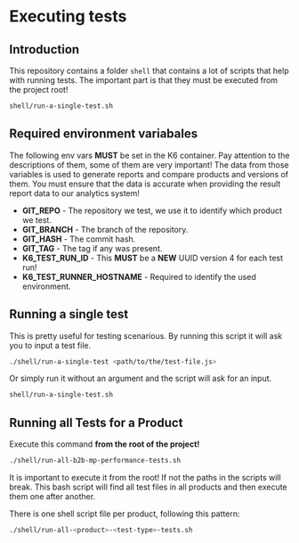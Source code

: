 # Executing tests

## Introduction

This repository contains a folder `shell` that contains a lot of scripts that help with running tests. The important part is that they must be executed from the project root!

```bash
shell/run-a-single-test.sh
```

## Required environment variabales

The following env vars **MUST** be set in the K6 container. Pay attention to the descriptions of them, some of them are very important! The data from those variables is used to generate reports and compare products and versions of them. You must ensure that the data is accurate when providing the result report data to our analytics system!

 * **GIT_REPO** - The repository we test, we use it to identify which product we test.
 * **GIT_BRANCH** - The branch of the repository.
 * **GIT_HASH** - The commit hash.
 * **GIT_TAG** - The tag if any was present.
 * **K6_TEST_RUN_ID** - This **MUST** be a **NEW** UUID version 4 for each test run!
 * **K6_TEST_RUNNER_HOSTNAME** - Required to identify the used environment.

## Running a single test

This is pretty useful for testing scenarious. By running this script it will ask you to input a test file.

```bash
./shell/run-a-single-test <path/to/the/test-file.js>
```

Or simply run it without an argument and the script will ask for an input.

```bash
shell/run-a-single-test.sh
```

## Running all Tests for a Product

Execute this command **from the root of the project!**

```bash
./shell/run-all-b2b-mp-performance-tests.sh
```

It is important to execute it from the root! If not the paths in the scripts will break. This bash script will find all test files in all products and then execute them one after another.

There is one shell script file per product, following this pattern:

```bash
./shell/run-all-<product>-<test-type>-tests.sh
```
